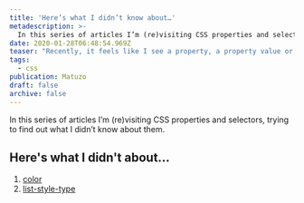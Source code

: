 ```yaml
---
title: 'Here’s what I didn’t know about…'
metadescription: >-
  In this series of articles I’m (re)visiting CSS properties and selectors, trying to find out what I didn’t know about them.
date: 2020-01-28T06:48:54.969Z
teaser: "Recently, it feels like I see a property, a property value or a selector I haven’t heard about pop up every day. Often these things I learn aren’t even that new, which makes me wonder how much I don’t know about CSS."
tags:
  - css
publication: Matuzo
draft: false
archive: false
---
```

In this series of articles I’m (re)visiting CSS properties and selectors, trying to find out what I didn’t know about them.

## Here's what I didn't about…

1. [color](/blog/heres-what-i-didnt-know-about-color/)
1. [list-style-type](/blog/heres-what-i-didnt-know-about-list-style-type/)
